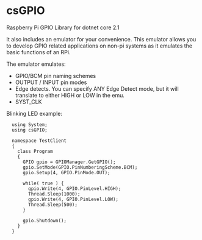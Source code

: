 # csGPIO

Raspberry Pi GPIO Library for dotnet core 2.1

It also includes an emulator for your convenience. This emulator allows you to develop GPIO related applications on non-pi systems as it emulates the basic functions of an RPi. 

The emulator emulates: 
  - GPIO/BCM pin naming schemes
  - OUTPUT / INPUT pin modes
  - Edge detects. You can specify ANY Edge Detect mode, but it will translate to either HIGH or LOW in the emu.
  - SYST_CLK 
  
Blinking LED example:
```
  using System;
  using csGPIO;
  
  namespace TestClient
  {
    class Program
    {
      GPIO gpio = GPIOManager.GetGPIO();
      gpio.SetMode(GPIO.PinNumberingScheme.BCM);
      gpio.Setup(4, GPIO.PinMode.OUT);
      
      while( true ) {
        gpio.Write(4, GPIO.PinLevel.HIGH);
        Thread.Sleep(1000);
        gpio.Write(4, GPIO.PinLevel.LOW);
        Thread.Sleep(500);
      }
      
      gpio.Shutdown();
    }
  }
```
